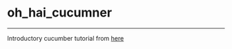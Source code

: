 # oh_hai_cucumner
-----------------

Introductory cucumber tutorial from [here](https://github.com/makersacademy/course/blob/master/pills/cucumber.md)

